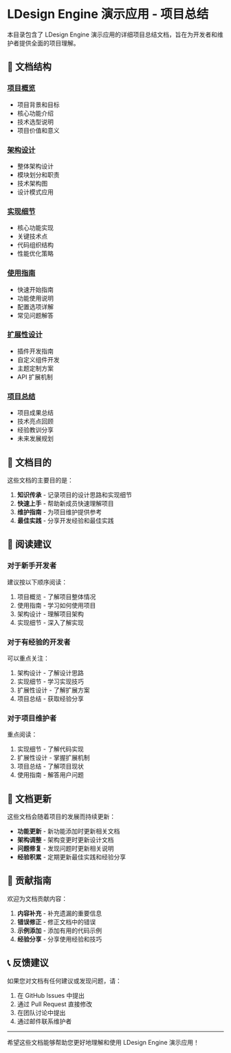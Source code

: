 # LDesign Engine 演示应用 - 项目总结

本目录包含了 LDesign Engine 演示应用的详细项目总结文档，旨在为开发者和维护者提供全面的项目理解。

## 📁 文档结构

### [项目概览](./project-overview.md)

- 项目背景和目标
- 核心功能介绍
- 技术选型说明
- 项目价值和意义

### [架构设计](./architecture-design.md)

- 整体架构设计
- 模块划分和职责
- 技术架构图
- 设计模式应用

### [实现细节](./implementation-details.md)

- 核心功能实现
- 关键技术点
- 代码组织结构
- 性能优化策略

### [使用指南](./usage-guide.md)

- 快速开始指南
- 功能使用说明
- 配置选项详解
- 常见问题解答

### [扩展性设计](./extensibility-design.md)

- 插件开发指南
- 自定义组件开发
- 主题定制方案
- API 扩展机制

### [项目总结](./project-summary.md)

- 项目成果总结
- 技术亮点回顾
- 经验教训分享
- 未来发展规划

## 🎯 文档目的

这些文档的主要目的是：

1. **知识传承** - 记录项目的设计思路和实现细节
2. **快速上手** - 帮助新成员快速理解项目
3. **维护指南** - 为项目维护提供参考
4. **最佳实践** - 分享开发经验和最佳实践

## 📖 阅读建议

### 对于新手开发者

建议按以下顺序阅读：

1. 项目概览 - 了解项目整体情况
2. 使用指南 - 学习如何使用项目
3. 架构设计 - 理解项目架构
4. 实现细节 - 深入了解实现

### 对于有经验的开发者

可以重点关注：

1. 架构设计 - 了解设计思路
2. 实现细节 - 学习实现技巧
3. 扩展性设计 - 了解扩展方案
4. 项目总结 - 获取经验分享

### 对于项目维护者

重点阅读：

1. 实现细节 - 了解代码实现
2. 扩展性设计 - 掌握扩展机制
3. 项目总结 - 了解项目现状
4. 使用指南 - 解答用户问题

## 🔄 文档更新

这些文档会随着项目的发展而持续更新：

- **功能更新** - 新功能添加时更新相关文档
- **架构调整** - 架构变更时更新设计文档
- **问题修复** - 发现问题时更新相关说明
- **经验积累** - 定期更新最佳实践和经验分享

## 📝 贡献指南

欢迎为文档贡献内容：

1. **内容补充** - 补充遗漏的重要信息
2. **错误修正** - 修正文档中的错误
3. **示例添加** - 添加有用的代码示例
4. **经验分享** - 分享使用经验和技巧

## 📞 反馈建议

如果您对文档有任何建议或发现问题，请：

1. 在 GitHub Issues 中提出
2. 通过 Pull Request 直接修改
3. 在团队讨论中提出
4. 通过邮件联系维护者

---

希望这些文档能够帮助您更好地理解和使用 LDesign Engine 演示应用！
